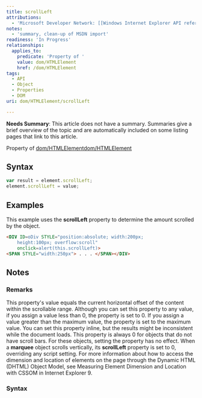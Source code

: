 ```yaml
---
title: scrollLeft
attributions:
  - 'Microsoft Developer Network: [[Windows Internet Explorer API reference](http://msdn.microsoft.com/en-us/library/ie/hh828809%28v=vs.85%29.aspx) Article]'
notes:
  - 'summary, clean-up of MSDN import'
readiness: 'In Progress'
relationships:
  applies_to:
    predicate: 'Property of '
    value: dom/HTMLElement
    href: /dom/HTMLElement
tags:
  - API
  - Object
  - Properties
  - DOM
uri: dom/HTMLElement/scrollLeft

---
```

**Needs Summary**: This article does not have a summary. Summaries give a brief overview of the topic and are automatically included on some listing pages that link to this article.

Property of [dom/HTMLElement](/dom/HTMLElement)[dom/HTMLElement](/dom/HTMLElement)

## <span>Syntax</span>

``` js
var result = element.scrollLeft;
element.scrollLeft = value;
```

## <span>Examples</span>

This example uses the **scrollLeft** property to determine the amount scrolled by the object.

``` html
<DIV ID=oDiv STYLE="position:absolute; width:200px;
    height:100px; overflow:scroll"
    onclick=alert(this.scrollLeft)>
<SPAN STYLE="width:250px"> . . . </SPAN></DIV>
```

## <span>Notes</span>

### <span>Remarks</span>

This property's value equals the current horizontal offset of the content within the scrollable range. Although you can set this property to any value, if you assign a value less than 0, the property is set to 0. If you assign a value greater than the maximum value, the property is set to the maximum value. You can set this property inline, but the results might be inconsistent while the document loads. This property is always 0 for objects that do not have scroll bars. For these objects, setting the property has no effect. When a **marquee** object scrolls vertically, its **scrollLeft** property is set to 0, overriding any script setting. For more information about how to access the dimension and location of elements on the page through the Dynamic HTML (DHTML) Object Model, see Measuring Element Dimension and Location with CSSOM in Internet Explorer 9.

### <span>Syntax</span>